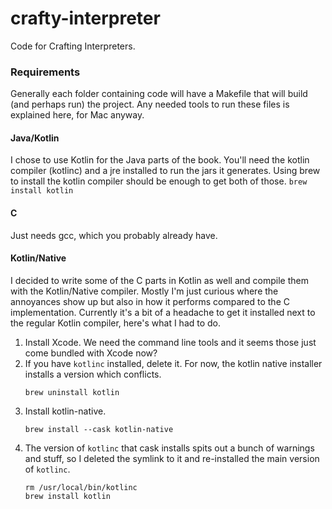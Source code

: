 # crafty-interpreter

Code for Crafting Interpreters.

### Requirements
Generally each folder containing code will have a Makefile that will build (and perhaps run) the project. Any needed tools to run these files is explained here, for Mac anyway.
#### Java/Kotlin
I chose to use Kotlin for the Java parts of the book. You'll need the kotlin compiler (kotlinc) and a jre installed to run the jars it generates. Using brew to install the kotlin compiler should be enough to get both of those.
```brew install kotlin```

#### C
Just needs gcc, which you probably already have.

#### Kotlin/Native
I decided to write some of the C parts in Kotlin as well and compile them with the Kotlin/Native compiler. Mostly I'm just curious where the annoyances show up but also in how it performs compared to the C implementation. Currently it's a bit of a headache to get it installed next to the regular Kotlin compiler, here's what I had to do.
1. Install Xcode. We need the command line tools and it seems those just come bundled with Xcode now?
2. If you have `kotlinc` installed, delete it. For now, the kotlin native installer installs a version which conflicts.
    ```
    brew uninstall kotlin
    ```
3. Install kotlin-native.
    ```
    brew install --cask kotlin-native
    ```
4. The version of `kotlinc` that cask installs spits out a bunch of warnings and stuff, so I deleted the symlink to it and re-installed the main version of `kotlinc`.
    ```
    rm /usr/local/bin/kotlinc
    brew install kotlin
    ```
